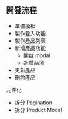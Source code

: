 ## 開發流程

- 準備模板
- 製作登入功能
- 製作產品列表
- 新增產品功能
  - 開啟 modal
  - 新增品項
- 更新產品
- 刪除產品

元件化
- 拆分 Pagination
- 拆分 Product Modal
